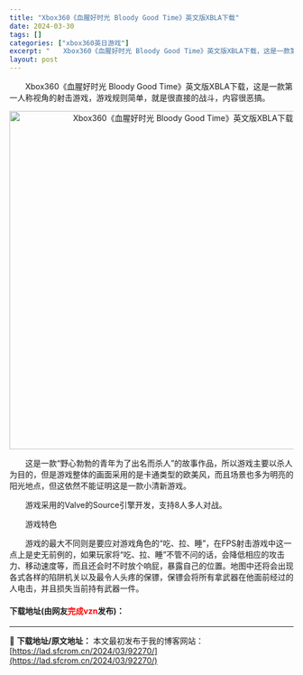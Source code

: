 ```yaml
---
title: "Xbox360《血腥好时光 Bloody Good Time》英文版XBLA下载"
date: 2024-03-30
tags: []
categories: ["xbox360英日游戏"]
excerpt: "　　Xbox360《血腥好时光 Bloody Good Time》英文版XBLA下载，这是一款第一人称视角的射击游戏，游戏规则简单，就是很直接的战斗，内容很恶搞。 　　这是一款&ldquo;野心勃勃的青年为了出名而杀人&rdquo;的故事作品，所以游戏主要以杀人为目的，但是游戏整体的画面采用的是卡通&hellip;"
layout: post
---
```


 <p>　　Xbox360《血腥好时光 Bloody Good Time》英文版XBLA下载，这是一款第一人称视角的射击游戏，游戏规则简单，就是很直接的战斗，内容很恶搞。</p> <p align="center"><img align="" border="0" src="https://lad.sfcrom.cn/wp-content/uploads/2024/03/20240330_6607e02252fd9.webp" width="600" alt="Xbox360《血腥好时光 Bloody Good Time》英文版XBLA下载" /></p> <p>　　这是一款&ldquo;野心勃勃的青年为了出名而杀人&rdquo;的故事作品，所以游戏主要以杀人为目的，但是游戏整体的画面采用的是卡通类型的欧美风，而且场景也多为明亮的阳光地点，但这依然不能证明这是一款小清新游戏。</p> <p>　　游戏采用的Valve的Source引擎开发，支持8人多人对战。</p> <p>　　游戏特色</p> <p>　　游戏的最大不同则是要应对游戏角色的&ldquo;吃、拉、睡&rdquo;，在FPS射击游戏中这一点上是史无前例的，如果玩家将&ldquo;吃、拉、睡&rdquo;不管不问的话，会降低相应的攻击力、移动速度等，而且还会时不时放个响屁，暴露自己的位置。地图中还将会出现各式各样的陷阱机关以及最令人头疼的保镖，保镖会将所有拿武器在他面前经过的人电击，并且损失当前持有武器一件。</p> <p><h4>下载地址(由网友<font color="red">完成vzn</font>发布)：</h4></p> 

---
📖 **下载地址/原文地址：** 本文最初发布于我的博客网站：[https://lad.sfcrom.cn/2024/03/92270/](https://lad.sfcrom.cn/2024/03/92270/)
